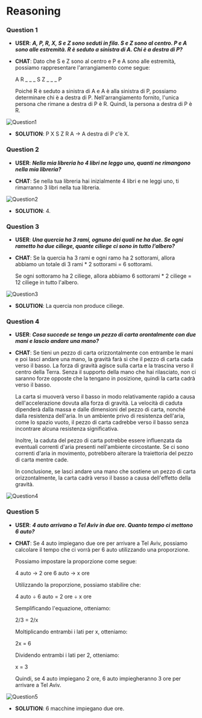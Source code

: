 # Reasoning 


### Question 1

- **USER**: ***A, P, R, X, S e Z sono seduti in fila. S e Z sono al centro. P e  A sono alle estremità. R è seduto a sinistra di A. Chi è a destra di P?***

- **CHAT**: Dato che S e Z sono al centro e P e A sono alle estremità, possiamo rappresentare l'arrangiamento come segue:

	A R _ _ _ S Z _ _ _ P

	Poiché R è seduto a sinistra di A e A è alla sinistra di P, possiamo determinare chi è a destra di P. Nell'arrangiamento fornito, l'unica persona che rimane a destra di P è R. Quindi, la persona a destra di P è R.

![Question1](./img/question1.png)

- **SOLUTION**: P X S Z R A -> A destra di P c'è X.


### Question 2

- **USER**: ***Nella mia libreria ho 4 libri ne leggo uno, quanti ne rimangono nella mia libreria?***

- **CHAT**: Se nella tua libreria hai inizialmente 4 libri e ne leggi uno, ti rimarranno 3 libri nella tua libreria. 

![Question2](./img/question2.png)

- **SOLUTION**: 4.

### Question 3

- **USER**: ***Una quercia ha 3 rami, ognuno dei quali ne ha due. Se ogni rametto ha due ciliege, quante ciliege ci sono in tutto l'albero?***

- **CHAT**:
	Se la quercia ha 3 rami e ogni ramo ha 2 sottorami, allora abbiamo un totale di 3 rami * 2 sottorami = 6 sottorami.

	Se ogni sottoramo ha 2 ciliege, allora abbiamo 6 sottorami * 2 ciliege = 12 ciliege in tutto l'albero.
	
![Question3](./img/question3.png)

- **SOLUTION**: La quercia non produce ciliege.


### Question 4

- **USER**: ***Cosa succede se tengo un pezzo di carta orontalmente con due mani e lascio andare una mano?***

- **CHAT**: 
	Se tieni un pezzo di carta orizzontalmente con entrambe le mani e poi lasci andare una mano, la gravità farà sì che il pezzo di carta cada verso il basso. La forza di gravità agisce sulla carta e la trascina verso il centro della Terra. Senza il supporto della mano che hai rilasciato, non ci saranno forze opposte che la tengano in posizione, quindi la carta cadrà verso il basso.

	La carta si muoverà verso il basso in modo relativamente rapido a causa dell'accelerazione dovuta alla forza di gravità. La velocità di caduta dipenderà dalla massa e dalle dimensioni del pezzo di carta, nonché dalla resistenza dell'aria. In un ambiente privo di resistenza dell'aria, come lo spazio vuoto, il pezzo di carta cadrebbe verso il basso senza incontrare alcuna resistenza significativa.

	Inoltre, la caduta del pezzo di carta potrebbe essere influenzata da eventuali correnti d'aria presenti nell'ambiente circostante. Se ci sono correnti d'aria in movimento, potrebbero alterare la traiettoria del pezzo di carta mentre cade.

	In conclusione, se lasci andare una mano che sostiene un pezzo di carta orizzontalmente, la carta cadrà verso il basso a causa dell'effetto della gravità.

![Question4](./img/question4.png)


### Question 5

- **USER**: ***4 auto arrivano a Tel Aviv in due ore. Quanto tempo ci mettono 6 auto?***

- **CHAT**: 
	Se 4 auto impiegano due ore per arrivare a Tel Aviv, possiamo calcolare il tempo che ci vorrà per 6 auto utilizzando una proporzione.

	Possiamo impostare la proporzione come segue:

	4 auto → 2 ore
	6 auto → x ore

	Utilizzando la proporzione, possiamo stabilire che:

	4 auto ÷ 6 auto = 2 ore ÷ x ore

	Semplificando l'equazione, otteniamo:

	2/3 = 2/x

	Moltiplicando entrambi i lati per x, otteniamo:

	2x = 6

	Dividendo entrambi i lati per 2, otteniamo:

	x = 3

	Quindi, se 4 auto impiegano 2 ore, 6 auto impiegheranno 3 ore per arrivare a Tel Aviv.
	
![Question5](./img/question5.png)

- **SOLUTION**: 6 macchine impiegano due ore.



